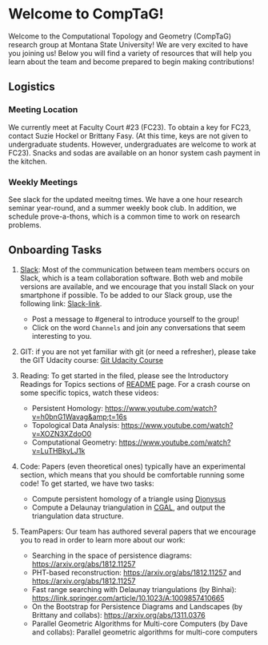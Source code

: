 # Welcome to CompTaG!

Welcome to the Computational Topology and Geometry (CompTaG) research group at
Montana State University! We are very excited to have you joining us! Below
you will find a variety of resources that will help you learn about the team
and become prepared to begin making contributions!

## Logistics

### Meeting Location
We currently meet at Faculty Court #23 (FC23). To obtain a
key for FC23, contact Suzie Hockel or Brittany Fasy.  (At this time,
keys are not given to undergraduate students.  However, undergraduates are
welcome to work at FC23).  Snacks and sodas are available on an honor system
cash payment in the kitchen.

### Weekly Meetings
See slack for the updated meeitng times.  We have a one hour research seminar
year-round, and a summer weekly book club.  In addition, we schedule
prove-a-thons, which is a common time to work on research problems.

## Onboarding Tasks

1. [Slack](https://alice-storytelling.slack.com/home): Most of the
   communication between team members occurs on Slack, which is a team
   collaboration software. Both web and mobile versions are available, and we
   encourage that you install Slack on your smartphone if possible. To be added
   to our Slack group, use the following link:
   [Slack-link](https://join.slack.com/t/tda-at-msu/shared_invite/enQtMjk4NDIwMjY2MDY2LTNhYTYwOWRjNWM3ZGU2MzdlODFkOTA5MzNiNTFmMDQyZTc2NzkxNGNjMjlmZGFjZGZlNmEyYTE2MjBhMGFhMjE).
    * Post a message to #general to introduce yourself to the group!
    * Click on the word `Channels` and join any conversations that seem
      interesting to you.

2. GIT: if you are not yet familiar with git (or need a refresher), please take
   the GIT Udacity course:
    [Git Udacity Course](https://www.udacity.com/course/how-to-use-git-and-github--ud775)

3. Reading: To get started in the filed, please see the Introductory Readings
   for Topics sections of
   [README](https://github.com/compTAG/student-resources#introductory-readings-for-topics)
   page.  For a crash course on some specific topics, watch these videos:
    * Persistent Homology: https://www.youtube.com/watch?v=h0bnG1Wavag&amp;t=16s
    * Topological Data Analysis: https://www.youtube.com/watch?v=XOZN3XZdoO0
    * Computational Geometry: https://www.youtube.com/watch?v=LuTHBkyLJ1k

4. Code: Papers (even theoretical ones) typically have an experimental section,
   which means that you should be comfortable running some code!  To get started, we have two tasks:
    * Compute persistent homology of a triangle using [Dionysus](https://www.mrzv.org/software/dionysus/)
    * Compute a Delaunay triangulation in  [CGAL](https://www.cgal.org/), and
     output the triangulation data structure.

5. TeamPapers: Our team has authored several papers that we encourage you to read in order to learn more about our work:
    * Searching in the space of persistence diagrams: https://arxiv.org/abs/1812.11257
    * PHT-based reconstruction: https://arxiv.org/abs/1812.11257 and https://arxiv.org/abs/1812.11257
    * Fast range searching with Delaunay triangulations (by Binhai): https://link.springer.com/article/10.1023/A:1009857410665
    * On the Bootstrap for Persistence Diagrams and Landscapes (by Brittany and collabs): https://arxiv.org/abs/1311.0376
    * Parallel Geometric Algorithms for Multi-core Computers (by Dave and collabs): Parallel geometric algorithms for multi-core computers
